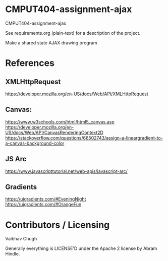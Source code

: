 CMPUT404-assignment-ajax
==============================

CMPUT404-assignment-ajax

See requirements.org (plain-text) for a description of the project.

Make a shared state AJAX drawing program

References
========================
## XMLHttpRequest
https://developer.mozilla.org/en-US/docs/Web/API/XMLHttpRequest

## Canvas:
https://www.w3schools.com/html/html5_canvas.asp<br>
https://developer.mozilla.org/en-US/docs/Web/API/CanvasRenderingContext2D<br>
https://stackoverflow.com/questions/66502743/assign-a-lineargradient-to-a-canvas-background-color

## JS Arc
https://www.javascripttutorial.net/web-apis/javascript-arc/

## Gradients
https://uigradients.com/#EveningNight<br>
https://uigradients.com/#OrangeFun


Contributors / Licensing
========================
Vaibhav Chugh

Generally everything is LICENSE'D under the Apache 2 license by Abram Hindle.